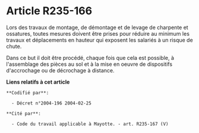 # Article R235-166

Lors des travaux de montage, de démontage et de levage de charpente et ossatures, toutes mesures doivent être prises pour
réduire au minimum les travaux et déplacements en hauteur qui exposent les salariés à un risque de chute.

Dans ce but il doit être procédé, chaque fois que cela est possible, à l'assemblage des pièces au sol et à la mise en oeuvre
de dispositifs d'accrochage ou de décrochage à distance.

**Liens relatifs à cet article**

	**Codifié par**:

	  - Décret n°2004-196 2004-02-25

	**Cité par**:

	  - Code du travail applicable à Mayotte. - art. R235-167 (V)
